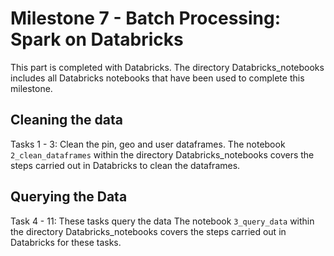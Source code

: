 # Milestone 7 - Batch Processing: Spark on Databricks

This part is completed with Databricks. The directory Databricks_notebooks includes all Databricks notebooks that have been used to complete this milestone. 

## Cleaning the data
Tasks 1 - 3: Clean the pin, geo and user dataframes.
The notebook `2_clean_dataframes` within the directory Databricks_notebooks covers the steps carried out in Databricks to clean the dataframes.

## Querying the Data
Task 4 - 11: These tasks query the data
The notebook `3_query_data` within the directory Databricks_notebooks covers the steps carried out in Databricks for these tasks.